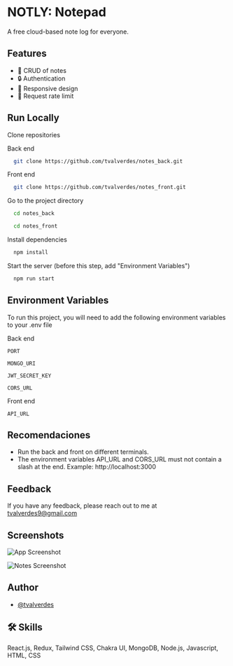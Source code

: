 
# NOTLY: Notepad

A free cloud-based note log for everyone.


## Features

- 📝 CRUD of notes
- 🔒 Authentication
- 📱 Responsive design
- 📏 Request rate limit
## Run Locally

Clone repositories

Back end

```bash
  git clone https://github.com/tvalverdes/notes_back.git
```

Front end

```bash
  git clone https://github.com/tvalverdes/notes_front.git
```

Go to the project directory

```bash
  cd notes_back
```

```bash
  cd notes_front
```

Install dependencies

```bash
  npm install
```

Start the server (before this step, add "Environment Variables")

```bash
  npm run start
```


## Environment Variables

To run this project, you will need to add the following environment variables to your .env file

Back end

`PORT`

`MONGO_URI`

`JWT_SECRET_KEY`

`CORS_URL`

Front end

`API_URL`

## Recomendaciones

- Run the back and front on different terminals.
- The environment variables API_URL and CORS_URL must not contain a slash at the end. Example: http://localhost:3000
## Feedback

If you have any feedback, please reach out to me at tvalverdes9@gmail.com


## Screenshots

![App Screenshot](https://i.imgur.com/sLvPzJU.png)

![Notes Screenshot](https://imgur.com/FZDARUu.png)


## Author

- [@tvalverdes](https://github.com/tvalverdes)


## 🛠 Skills
React.js, Redux, Tailwind CSS, Chakra UI, MongoDB, Node.js, Javascript, HTML, CSS


